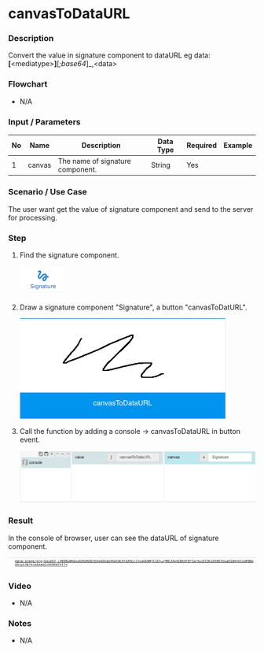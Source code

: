 # canvasToDataURL

### Description

Convert the value in signature component to dataURL eg data:__[__&lt;mediatype&gt;__]__[_;base64_]_,&lt;data&gt; 

### Flowchart

- N/A

### Input / Parameters

| No | Name | Description | Data Type | Required | Example |
| ------ | ------ | ------ |------ | ------ | ------ |
| 1 | canvas | The name of signature component. | String | Yes | 

### Scenario / Use Case

The user want get the value of signature component and send to the server for processing.

### Step

1. Find the signature component. 

    ![](canvasToDataURL1.png?raw=true)
    

2. Draw a signature component "Signature",  a button "canvasToDatURL".

    ![](canvasToDataURL2.png?raw=true)
    

3. Call the function by adding a console -> canvasToDataURL in button event.

    ![](canvasToDataURL3.png?raw=true)
    
### Result

In the console of browser, user can see the dataURL of signature component.

![](canvasToDataURL4.png?raw=true)

### Video

- N/A
<!--[![Video](http://i.imgur.com/Ot5DWAW.png)](https://youtu.be/StTqXEQ2l-Y?t=35s)-->

### Notes

- N/A